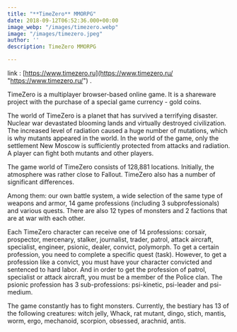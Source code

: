 ```yaml
---
title: "**TimeZero** MMORPG"
date: 2018-09-12T06:52:36.000+00:00
image_webp: "/images/timezero.webp"
image: "/images/timezero.jpeg"
author: ''
description: TimeZero MMORPG

---
```

link : [https://www.timezero.ru](https://www.timezero.ru/ "https://www.timezero.ru/") .

TimeZero is a multiplayer browser-based online game. It is a shareware project with the purchase of a special game currency - gold coins.

The world of TimeZero is a planet that has survived a terrifying disaster. Nuclear war devastated blooming lands and virtually destroyed civilization. The increased level of radiation caused a huge number of mutations, which is why mutants appeared in the world. In the world of the game, only the settlement New Moscow is sufficiently protected from attacks and radiation. A player can fight both mutants and other players.

The game world of TimeZero consists of 128,881 locations. Initially, the atmosphere was rather close to Fallout. TimeZero also has a number of significant differences.

Among them: our own battle system, a wide selection of the same type of weapons and armor, 14 game professions (including 3 subprofessionals) and various quests. There are also 12 types of monsters and 2 factions that are at war with each other.

Each TimeZero character can receive one of 14 professions: corsair, prospector, mercenary, stalker, journalist, trader, patrol, attack aircraft, specialist, engineer, psionic, dealer, convict, polymorph. To get a certain profession, you need to complete a specific quest (task). However, to get a profession like a convict, you must have your character convicted and sentenced to hard labor. And in order to get the profession of patrol, specialist or attack aircraft, you must be a member of the Police clan. The psionic profession has 3 sub-professions: psi-kinetic, psi-leader and psi-medium.

The game constantly has to fight monsters. Currently, the bestiary has 13 of the following creatures: witch jelly, Whack, rat mutant, dingo, stich, mantis, worm, ergo, mechanoid, scorpion, obsessed, arachnid, antis.